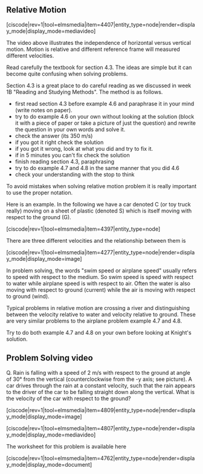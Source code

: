 ## Relative Motion

[ciscode|rev=1|tool=elmsmedia|item=4407|entity_type=node|render=display_mode|display_mode=mediavideo]

The video above illustrates the independence of horizontal versus vertical motion.  Motion is relative and different reference frame will measured different velocities.

Read carefully the textbook for section 4.3. The ideas are simple but it can become quite confusing when solving problems.

Section 4.3 is a great place to do careful reading as we discussed in week 1B "Reading and Studying Methods". The method is as follows. 


* first read section 4.3 before example 4.6 and paraphrase it in your mind (write notes on paper). 
* try to do example 4.6 on your own without looking at the solution (block it with a piece of paper or take a picture of just the question) and rewrite the question in your own words and solve it.  
* check the answer (its 350 m/s)
* if you got it right check the solution
* if you got it wrong, look at what you did and try to fix it.
* if in 5 minutes you can't fix check the solution
* finish reading section 4.3, paraphrasing
* try to do example 4.7 and 4.8 in the same manner that you did 4.6
* check your understanding with the stop to think  

To avoid mistakes when solving relative motion problem it is really important to use the proper notation. 

Here is an example. In the following we have a car denoted C (or toy truck really) moving on a sheet of plastic (denoted S) which is itself moving with respect to the ground (G). 

[ciscode|rev=1|tool=elmsmedia|item=4397|entity_type=node]

There are three different velocities and the relationship between them is

[ciscode|rev=1|tool=elmsmedia|item=4277|entity_type=node|render=display_mode|display_mode=image]

<lrndesign-sidenote label="Instructor Note" icon="bookmark" bg-color="#c2e5f2">
In problem solving, the words "swim speed or airplane speed"  usually refers to speed with respect to the medium. So swim speed is speed with respect to water while airplane speed is with respect to air. Often the water is also moving with respect to ground (current) while the air is moving with respect to ground (wind). 
</lrndesign-sidenote>

Typical problems in relative motion are crossing a river and distinguishing between the velocity relative to water and velocity relative to ground. These are very similar problems to the airplane problem example 4.7 and 4.8. 

Try to do both example 4.7 and 4.8 on your own before looking at Knight's solution. 

## Problem Solving video

Q. Rain is falling with a speed of 2 m/s with respect to the ground at angle of 30° from the vertical (counterclockwise from the -y axis; see picture). A car drives through the rain at a constant velocity, such that the rain appears to the driver of the car to be falling straight down along the vertical. What is the velocity of the car with respect to the ground?


[ciscode|rev=1|tool=elmsmedia|item=4809|entity_type=node|render=display_mode|display_mode=image]

[ciscode|rev=1|tool=elmsmedia|item=4807|entity_type=node|render=display_mode|display_mode=mediavideo]

The worksheet for this problem is available here

[ciscode|rev=1|tool=elmsmedia|item=4762|entity_type=node|render=display_mode|display_mode=document]

